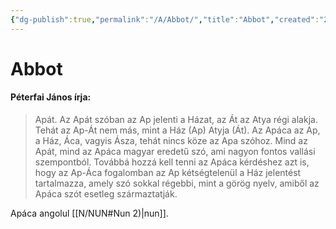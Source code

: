 ```yaml
---
{"dg-publish":true,"permalink":"/A/Abbot/","title":"Abbot","created":"2023-10-22T12:48","updated":"2024-01-20T03:57"}
---
```



# Abbot

#### Péterfai János írja:

> Apát. Az Apát szóban az Ap jelenti a Házat, az Át az Atya régi alakja. Tehát az Ap-Át nem más, mint a Ház (Ap) Atyja (Át). Az Apáca az Ap, a Ház, Áca, vagyis Ásza, tehát nincs köze az Apa szóhoz. Mind az Apát, mind az Apáca magyar eredetű szó, ami nagyon fontos vallási szempontból. Továbbá hozzá kell tenni az Apáca kérdéshez azt is, hogy az Ap-Áca fogalomban az Ap kétségtelenül a Ház jelentést tartalmazza, amely szó sokkal régebbi, mint a görög nyelv, amiből az Apáca szót esetleg származtatják.  

Apáca angolul [[N/NUN#Nun 2)\|nun]].  
